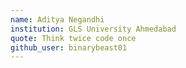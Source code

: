 ```yaml
---
name: Aditya Negandhi
institution: GLS University Ahmedabad
quote: Think twice code once
github_user: binarybeast01
---
```

